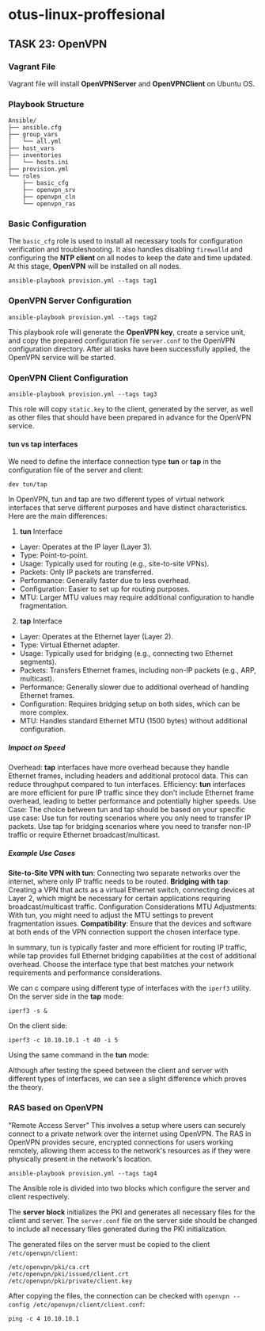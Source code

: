 # otus-linux-proffesional
## TASK 23: OpenVPN

### Vagrant File
Vagrant file will install **OpenVPNServer** and **OpenVPNClient** on Ubuntu OS.

### Playbook Structure
```
Ansible/
├── ansible.cfg
├── group_vars
│   └── all.yml
├── host_vars
├── inventories
│   └── hosts.ini
├── provision.yml
└── roles
    ├── basic_cfg
    ├── openvpn_srv
    ├── openvpn_cln
    └── openvpn_ras
```

### Basic Configuration
The `basic_cfg` role is used to install all necessary tools for configuration verification and troubleshooting. It also handles disabling `firewalld` and configuring the **NTP client** on all nodes to keep the date and time updated. At this stage, **OpenVPN** will be installed on all nodes.
```
ansible-playbook provision.yml --tags tag1
```

### OpenVPN Server Configuration
```
ansible-playbook provision.yml --tags tag2
```
This playbook role will generate the **OpenVPN key**, create a service unit, and copy the prepared configuration file `server.conf` to the OpenVPN configuration directory. After all tasks have been successfully applied, the OpenVPN service will be started.

### OpenVPN Client Configuration
```
ansible-playbook provision.yml --tags tag3
```
This role will copy `static.key` to the client, generated by the server, as well as other files that should have been prepared in advance for the OpenVPN service.

#### tun vs tap interfaces
We need to define the interface connection type **tun** or **tap** in the configuration file of the server and client:
```
dev tun/tap
```
In OpenVPN, tun and tap are two different types of virtual network interfaces that serve different purposes and have distinct characteristics. Here are the main differences:

1. **tun** Interface
- Layer: Operates at the IP layer (Layer 3).
- Type: Point-to-point.
- Usage: Typically used for routing (e.g., site-to-site VPNs).
- Packets: Only IP packets are transferred.
- Performance: Generally faster due to less overhead.
- Configuration: Easier to set up for routing purposes.
- MTU: Larger MTU values may require additional configuration to handle fragmentation.
2. **tap** Interface
- Layer: Operates at the Ethernet layer (Layer 2).
- Type: Virtual Ethernet adapter.
- Usage: Typically used for bridging (e.g., connecting two Ethernet segments).
- Packets: Transfers Ethernet frames, including non-IP packets (e.g., ARP, multicast).
- Performance: Generally slower due to additional overhead of handling Ethernet frames.
- Configuration: Requires bridging setup on both sides, which can be more complex.
- MTU: Handles standard Ethernet MTU (1500 bytes) without additional configuration.

##### Impact on Speed
Overhead: **tap** interfaces have more overhead because they handle Ethernet frames, including headers and additional protocol data. This can reduce throughput compared to tun interfaces.
Efficiency: **tun** interfaces are more efficient for pure IP traffic since they don't include Ethernet frame overhead, leading to better performance and potentially higher speeds.
Use Case: The choice between tun and tap should be based on your specific use case:
Use tun for routing scenarios where you only need to transfer IP packets.
Use tap for bridging scenarios where you need to transfer non-IP traffic or require Ethernet broadcast/multicast.

##### Example Use Cases
**Site-to-Site VPN with tun**: Connecting two separate networks over the internet, where only IP traffic needs to be routed.
**Bridging with tap**: Creating a VPN that acts as a virtual Ethernet switch, connecting devices at Layer 2, which might be necessary for certain applications requiring broadcast/multicast traffic.
Configuration Considerations
MTU Adjustments: With tun, you might need to adjust the MTU settings to prevent fragmentation issues.
**Compatibility**: Ensure that the devices and software at both ends of the VPN connection support the chosen interface type.

In summary, tun is typically faster and more efficient for routing IP traffic, while tap provides full Ethernet bridging capabilities at the cost of additional overhead. Choose the interface type that best matches your network requirements and performance considerations.

We can c compare using different type of interfaces with the `iperf3` utility.
On the server side in the **tap** mode:
```
iperf3 -s &
```
On the client side:
```
iperf3 -c 10.10.10.1 -t 40 -i 5
```

Using the same command in the **tun** mode:

Although after testing the speed between the client and server with different types of interfaces, we can see a slight difference which proves the theory.

### RAS based on OpenVPN
"Remote Access Server" This involves a setup where users can securely connect to a private network over the internet using OpenVPN.
The RAS in OpenVPN provides secure, encrypted connections for users working remotely, allowing them access to the network's resources as if they were physically present in the network's location.
```
ansible-playbook provision.yml --tags tag4
```

The Ansible role is divided into two blocks which configure the server and client respectively.

The **server block** initializes the PKI and generates all necessary files for the client and server. The `server.conf` file on the server side should be changed to include all necessary files generated during the PKI initialization.

The generated files on the server must be copied to the client `/etc/openvpn/client`:
```
/etc/openvpn/pki/ca.crt 
/etc/openvpn/pki/issued/client.crt 
/etc/openvpn/pki/private/client.key
```
After copying the files, the connection can be checked with `openvpn --config /etc/openvpn/client/client.conf`:
```
ping -c 4 10.10.10.1
```